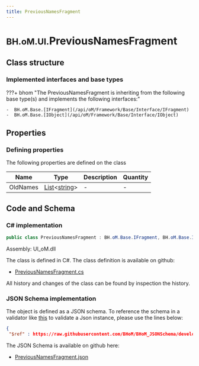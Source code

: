 ```yaml
---
title: PreviousNamesFragment
---
```


# <small>BH.oM.UI.</small>**PreviousNamesFragment**



## Class structure

### Implemented interfaces and base types

???+ bhom "The PreviousNamesFragment is inheriting from the following base type(s) and implements the following interfaces:"

    -  BH.oM.Base.[IFragment](/api/oM/Framework/Base/Interface/IFragment)
    -  BH.oM.Base.[IObject](/api/oM/Framework/Base/Interface/IObject)


## Properties



### Defining properties

The following properties are defined on the class

| Name             | Type             | Description      | Quantity         |
|------------------|------------------|------------------|------------------|
| OldNames | [List](https://learn.microsoft.com/en-us/dotnet/api/System.Collections.Generic.List-1?view=netstandard-2.0)&lt;[string](https://learn.microsoft.com/en-us/dotnet/api/System.String?view=netstandard-2.0)&gt; | - | - |


## Code and Schema

### C# implementation

``` C# title="C#"
public class PreviousNamesFragment : BH.oM.Base.IFragment, BH.oM.Base.IObject
```

Assembly: UI_oM.dll

The class is defined in C#. The class definition is available on github:

- [PreviousNamesFragment.cs](https://github.com/BHoM/BHoM_UI/blob/develop/UI_oM/PreviousNamesFragment.cs)

All history and changes of the class can be found by inspection the history.
### JSON Schema implementation

The object is defined as a JSON schema. To reference the schema in a validator like [this](https://www.jsonschemavalidator.net/) to validate a Json instance, please use the lines below:

``` json title="JSON Schema"
{
 "$ref" : https://raw.githubusercontent.com/BHoM/BHoM_JSONSchema/develop/UI_oM/PreviousNamesFragment.json}
```

The JSON Schema is available on github here:

- [PreviousNamesFragment.json](https://github.com/BHoM/BHoM_JSONSchema/blob/develop/UI_oM/PreviousNamesFragment.json)
